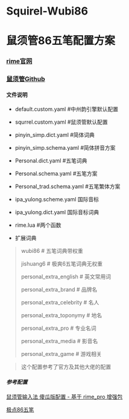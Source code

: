# Squirel-Wubi86


# 鼠须管86五笔配置方案

### [rime官网](https://rime.im/)

### [鼠须管Github](https://github.com/rime/squirrel)



#### 文件说明

- default.custom.yaml #中州韵引擎默认配置

- squrrel.custom.yaml #鼠须管默认配置

- pinyin_simp.dict.yaml #简体词典

- pinyin_simp.schema.yaml #简体拼音方案

- Personal.dict.yaml #五笔词典

- Personal.schema.yaml #五笔方案

- Personal_trad.schema.yaml #五笔繁体方案

- ipa_yulong.scheme.yaml 国际音标

- ipa_yulong.dict.yaml 国际音标词典

- rime.lua #两个函数

-  扩展词典
  >  wubi86    # 五笔词典带权重
  >
  >  jishuang6    # 极爽6五笔词典无权重
  >
  >  personal_extra_english    # 英文常用词
  >
  >  personal_extra_brand     # 品牌名
  >
  >  personal_extra_celebrity    # 名人
  >
  >  personal_extra_toponymy   # 地名
  >
  > personal_extra_pro      # 专业名词
  >
  > personal_extra_media     # 影音名
  >
  > personal_extra_game     # 游戏相关

   

> 这个配置参考了官方及其他大佬的配置

#### *参考配置*

[鼠须管输入法 傻瓜版配置 - 基于 rime_pro 增强包](https://segmentfault.com/a/1190000005754706)

[极点86五笔](https://github.com/KyleBing/rime-wubi86-jidian)


